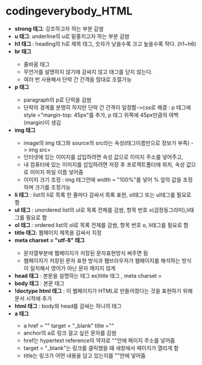 # codingeverybody_HTML
 <ul>
            <li><strong>strong 태그</strong>: 강조하고자 하는 부분 감쌈</li>
            <li><strong>u 태그</strong>: underline의 u로 밑줄치고자 하는 부분 감쌈</li>
            <li><strong>h1 태그 </strong>: heading의 h로 제목 태그, 숫자가 낮을수록 크고 높을수록 작다. (h1~h6)</li>
            <li><strong>br 태그</strong></li>
                <ul>
                    <li>줄바꿈 태그</li>
                    <li>무언가를 설명하지 않기에 감싸지 않고 태그를 닫지 않는다.</li>
                    <li>여러 번 사용해서 단락 간 간격을 맘대로 조절가능</li>
                </ul> 
            <li><strong>p 태그</strong></li>
                <ul>
                    <li>paragraph의 p로 단락을 감쌈</li>
                    <li>단락의 경계를 분명히 하지만 단락 간 간격이 일정함->css로 해결 : p 태그에 style ="margin-top: 45px"를 추가, p 태그 위쪽에 45px만큼의 여백(margin)이 생김</li>
                </ul>
            <li><strong>img 태그</strong></li>
                <ul>
                    <li>image의 img 태그와 source의 src라는 속성(태그이름만으로 정보가 부족) -> img src= </li>
                    <li>인터넷에 있는 이미지를 삽입하려면 속성 값으로 이미지 주소를 넣어주고,</li>
                    <li>내 컴퓨터에 있는 이미지를 삽입하려면 저장 후 프로젝트폴더에 위치, 속성 값으로 이미지 파일 이름 넣어줌</li>
                    <li>이미지 크기 조정 : img 태그안에 width = "100%"를 넣어 % 앞의 값을 조정하며 크기를 조정가능</li>
                </ul>
            <li><strong>li 태그</strong> : list의 li로 목록 한 줄마다 감싸서 목록 표현, ol태그 또는 ul태그를 필요로 함</li>
            <li><strong>ul 태그</strong> : unordered list의 ul로 목록 전체를 감쌈, 항목 번호 x(검정동그라미),li태그를 필요로 함</li>
            <li><strong>ol 태그 </strong> : ordered list의 ol로 목록 전체를 감쌈, 항목 번호 o, li태그를 필요로 함</li>
            <li><strong>title 태그</strong>: 웹페이지 제목을 감싸서 지정</li>
            <li><strong>meta charset = "utf-8" 태그</strong></li> 
                <ul>
                    <li>문자열부분에 웹페이지가 저장된 문자표현방식 써주면 됨</li>
                    <li>웹페이지가 저장된 문자 표현 방식과 웹브라우저가 웹페이지를 해석하는 방식이 일치해서 영어가 아닌 문자 깨지지 않게</li>
                </ul>                       
            <li><strong>head 태그</strong> : 본문을 설명하는 태그 ex)title 태그 , meta charset =
            <li><strong>body 태그</strong> : 본문 태그 </li>
            <li><strong>!doctype html 태그</strong> : 이 웹페이지가 HTML로 만들어졌다는 것을 표현하기 위해 문서 시작에 추가</li>
            <li><strong>html 태그</strong> : body와 head를 감싸는 하나의 태그</li>
            <li><strong>a 태그</strong></li>
                <ul>
                    <li>a href = "" target = "_blank" title =""</li>
                    <li>anchor의 a로 링크 걸고 싶은 문자를 감쌈</li>
                    <li>href는 hypertext reference의 약자로 ""안에 페이지 주소를 넣어줌</li>
                    <li>target = "_blank"는 링크를 클릭했을 떄 새창에서 페이지가 열리게 함</li>
                    <li>title는 링크가 어떤 내용을 담고 있는지를 ""안에 넣어줌 </li>
                </ul> 
        </ul>
